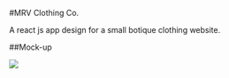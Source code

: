 #MRV Clothing Co.

A react js app design for a small botique clothing website.

##Mock-up

<p>
    <img src="public/mrvmockup.jpg">
</p>